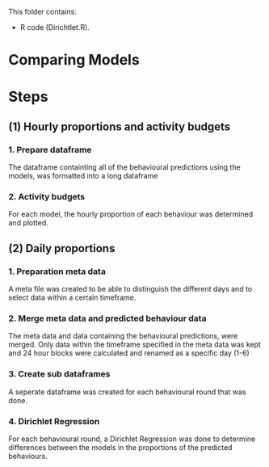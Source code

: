 This folder contains:
- R code (Dirichtlet.R).

# Comparing Models

# Steps
## (1) Hourly proportions and activity budgets
### 1. Prepare dataframe
The dataframe containting all of the behavioural predictions using the models, was formatted into a long dataframe
### 2. Activity budgets
For each model, the hourly proportion of each behaviour was determined and plotted.
## (2) Daily proportions
### 1. Preparation meta data
A meta file was created to be able to distinguish the different days and to select data within a certain timeframe.
### 2. Merge meta data and predicted behaviour data
The meta data and data containing the behavioural predictions, were merged. Only data within the timeframe specified in the meta data was kept and 24 hour blocks were calculated and renamed as a specific day (1-6)
### 3. Create sub dataframes
A seperate dataframe was created for each behavioural round that was done.
### 4. Dirichlet Regression
For each behavioural round, a Dirichlet Regression was done to determine differences between the models in the proportions of the predicted behaviours.
